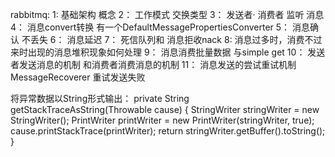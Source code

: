 rabbitmq:
1: 基础架构 概念 
2： 工作模式 交换类型
3： 发送者· 消费者 监听 消息
4： 消息convert转换 
有一个DefaultMessagePropertiesConverter
5： 消息确认 不丢失
6： 消息延迟
7： 死信队列和 消息拒收nack
8: 消息过多时，消费不过来时出现的消息堆积现象如何处理
9： 消息消费批量数据 与simple get
10： 发送者发送消息的机制 和消费者消费消息的机制
11： 消息发送的尝试重试机制
MessageRecoverer 重试发送失败


将异常数据以String形式输出：
private String getStackTraceAsString(Throwable cause) {
StringWriter stringWriter = new StringWriter();
PrintWriter printWriter = new PrintWriter(stringWriter, true);
cause.printStackTrace(printWriter);
return stringWriter.getBuffer().toString();
}